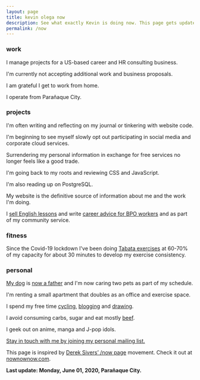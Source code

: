 ```yaml
---
layout: page
title: kevin olega now
description: See what exactly Kevin is doing now. This page gets updated regularly.
permalink: /now
---
```

### work

I manage projects for a US-based career and HR consulting business.

I'm currently not accepting additional work and business proposals.

I am grateful I get to work from home. 

I operate from Parañaque City.

### projects

I'm often writing and reflecting on my journal or tinkering with website code.

I'm beginning to see myself slowly opt out participating in social media and corporate cloud services.

Surrendering my personal information in exchange for free services no longer feels like a good trade.

I'm going back to my roots and reviewing CSS and JavaScript.

I'm also reading up on PostgreSQL.

My website is the definitive source of information about me and the work I'm doing.

I [sell English lessons](https://callcentertrainingtips.com/6WEL250/) and write [career advice for BPO workers][1] and  as part of my community service.

### fitness

Since the Covid-19 lockdown I've been doing [Tabata exercises](https://minimalchanges.com/tabata) at 60-70% of my capacity for about 30 minutes to develop my exercise consistency.

### personal

[My dog][4] is [now a father](https://www.instagram.com/p/B4gpVKEn4ZS/) and I'm now caring two pets as part of my schedule.

I'm renting a small apartment that doubles as an office and exercise space.

I spend my free time [cycling][5], [blogging][7] and [drawing][8].

I avoid consuming carbs, sugar and eat mostly [beef][9].

I geek out on anime, manga and J-pop idols.

[Stay in touch with me by joining my personal mailing list.][10]

This page is inspired by [Derek Sivers’ /now page][11] movement. Check it out at [nownownow.com][12].

**Last update: Monday, June 01, 2020, Parañaque City.**


[1]:	http://callcentertrainingtips.com/free
[4]:	https://www.instagram.com/p/BqF7xlBlPSm/
[5]:	https://www.instagram.com/p/BdlqCqkHHJ8/
[7]:	http://minimalchanges.com
[8]:	https://photos.app.goo.gl/ikZWBgSuOOxXMjaD3
[9]:	http://philippineislandliving.com/carnivore-diet-philippines-first-attempt/
[10]:	http://eepurl.com/oCUar
[11]:	http://sivers.org/nowff
[12]:	http://nownownow.com

